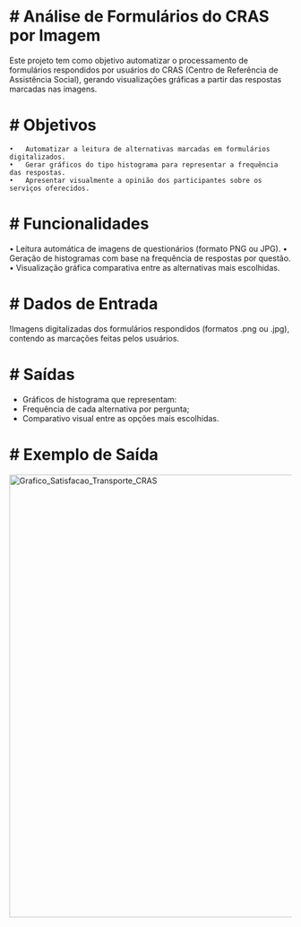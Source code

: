 # # Análise de Formulários do CRAS por Imagem

Este projeto tem como objetivo automatizar o processamento de formulários respondidos por usuários do CRAS (Centro de Referência de Assistência Social), gerando visualizações gráficas a partir das respostas marcadas nas imagens.

# # Objetivos
	•	Automatizar a leitura de alternativas marcadas em formulários digitalizados.
	•	Gerar gráficos do tipo histograma para representar a frequência das respostas.
	•	Apresentar visualmente a opinião dos participantes sobre os serviços oferecidos.

# # Funcionalidades
•	Leitura automática de imagens de questionários (formato PNG ou JPG).
•	Geração de histogramas com base na frequência de respostas por questão.
•	Visualização gráfica comparativa entre as alternativas mais escolhidas.

# # Dados de Entrada
!Imagens digitalizadas dos formulários respondidos (formatos .png ou .jpg), contendo as marcações feitas pelos usuários.

# # Saídas
- Gráficos de histograma que representam:
- Frequência de cada alternativa por pergunta;
- Comparativo visual entre as opções mais escolhidas.

# # Exemplo de Saída

<img width="1389" height="790" alt="Grafico_Satisfacao_Transporte_CRAS" src="https://github.com/user-attachments/assets/d68aa3a1-c5f1-4275-a032-757ae369142a" />
